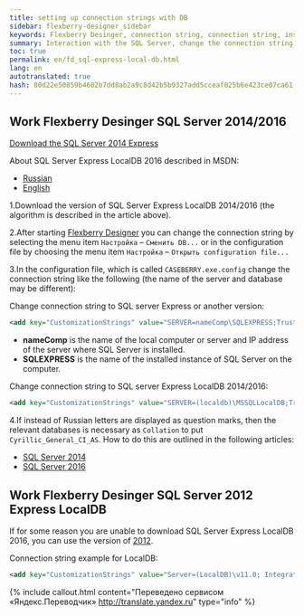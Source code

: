 ```yaml
--- 
title: setting up connection strings with DB 
sidebar: flexberry-designer_sidebar 
keywords: Flexberry Desinger, connection string, connection string, install, install, setup 
summary: Interaction with the SQL Server, change the connection string, configure connection string 
toc: true 
permalink: en/fd_sql-express-local-db.html 
lang: en 
autotranslated: true 
hash: 80d22e50859b4602b7dd8ab2a9c8d42b5b9327add5cceaf825b6e423ce07ca61 
--- 
```


## Work Flexberry Desinger SQL Server 2014/2016 

[Download the SQL Server 2014 Express](https://www.microsoft.com/ru-ru/download/details.aspx?id=42299) 

About SQL Server Express LocalDB 2016 described in MSDN: 

* [Russian](http://msdn.microsoft.com/ru-ru/library/hh510202.aspx) 
* [English](http://msdn.microsoft.com/en-us/library/hh510202.aspx) 

1.Download the version of SQL Server Express LocalDB 2014/2016 (the algorithm is described in the article above). 

2.After starting [Flexberry Designer](fd_flexberry-designer.html) you can change the connection string by selecting the menu item `Настройка` – `Сменить DB...` or in the configuration file by choosing the menu item `Настройка` – `Открыть configuration file...` 

3.In the configuration file, which is called `CASEBERRY.exe.config` change the connection string like the following (the name of the server and database may be different): 

Change connection string to SQL server Express or another version: 

```xml
<add key="CustomizationStrings" value="SERVER=nameComp\SQLEXPRESS;Trusted_connection=yes;DATABASE=CaseLocalDB;"/>
``` 
* **nameComp** is the name of the local computer or server and IP address of the server where SQL Server is installed. 
* **SQLEXPRESS** is the name of the installed instance of SQL Server on the computer. 

Change connection string to SQL server Express LocalDB 2014/2016: 

```xml
<add key="CustomizationStrings" value="SERVER=(localdb)\MSSQLLocalDB;Trusted_connection=yes;AttachDbFilename=|DataDirectory|\FlexberryDesigner.mdf;"/>
``` 

4.If instead of Russian letters are displayed as question marks, then the relevant databases is necessary as `Collation` to put `Cyrillic_General_CI_AS`. How to do this are outlined in the following articles: 

* [SQL Server 2014](http://technet.microsoft.com/en-us/library/ms175835(v=sql.120).aspx) 
* [SQL Server 2016](http://technet.microsoft.com/en-us/library/ms179254.aspx) 

## Work Flexberry Desinger SQL Server 2012 Express LocalDB 
If for some reason you are unable to download SQL Server Express LocalDB 2016, you can use the version of [2012](http://www.microsoft.com/ru-ru/download/details.aspx?id=35579). 

Connection string example for LоcalDB: 

```xml
<add key="CustomizationStrings" value="Server=(LocalDB)\v11.0; Integrated Security=true;AttachDbFilename=|DataDirectory|\FlexberryDesigner.mdf;"/>
``` 



{% include callout.html content="Переведено сервисом «Яндекс.Переводчик» <http://translate.yandex.ru>" type="info" %}